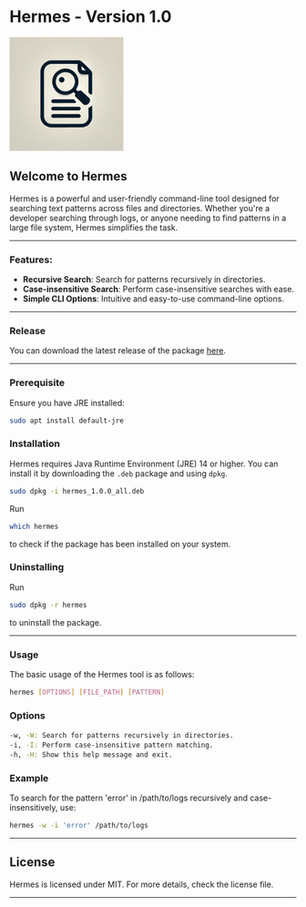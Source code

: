 # Hermes - Version 1.0

<img src="https://github.com/Pragyanshu-rai/static/blob/master/hermes/hermes_icon.png" alt="Hermes Logo" width="200" height="200">

## Welcome to Hermes

Hermes is a powerful and user-friendly command-line tool designed for searching text patterns across files and directories. Whether you're a developer searching through logs, or anyone needing to find patterns in a large file system, Hermes simplifies the task.

---

### Features:

- **Recursive Search**: Search for patterns recursively in directories.
- **Case-insensitive Search**: Perform case-insensitive searches with ease.
- **Simple CLI Options**: Intuitive and easy-to-use command-line options.

---

### Release 

You can download the latest release of the package [here](https://github.com/Pragyanshu-rai/hermes_cli/releases/tag/v1.0.0).

---

### Prerequisite

Ensure you have JRE installed:

```bash
sudo apt install default-jre
```

### Installation

Hermes requires Java Runtime Environment (JRE) 14 or higher. You can install it by downloading the `.deb` package and using `dpkg`.

```bash
sudo dpkg -i hermes_1.0.0_all.deb
```

Run
```bash
which hermes
```
to check if the package has been installed on your system.

### Uninstalling

Run 
```bash
sudo dpkg -r hermes
```
to uninstall the package.

---

### Usage

The basic usage of the Hermes tool is as follows:
``` bash
hermes [OPTIONS] [FILE_PATH] [PATTERN]
```

### Options
```bash
-w, -W: Search for patterns recursively in directories.
-i, -I: Perform case-insensitive pattern matching.
-h, -H: Show this help message and exit.
```

### Example

To search for the pattern 'error' in /path/to/logs recursively and case-insensitively, use:

```bash
hermes -w -i 'error' /path/to/logs
```
---

## License

Hermes is licensed under MIT. For more details, check the license file.

***